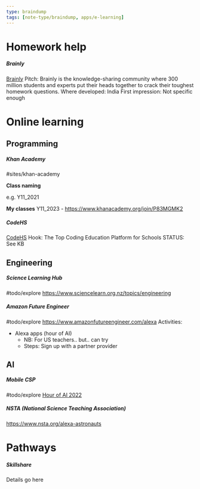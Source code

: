 ```yaml
---
type: braindump
tags: [note-type/braindump, apps/e-learning]
---
```


# Homework help

##### Brainly
[Brainly](https://brainly.in)
Pitch: Brainly is the knowledge-sharing community where 300 million students and experts put their heads together to crack their toughest homework questions.
Where developed: India
First impression: Not specific enough


# Online learning

## Programming

##### Khan Academy
#sites/khan-academy

**Class naming**

e.g. Y11_2021

**My classes**
Y11_2023 - https://www.khanacademy.org/join/P83MGMK2



##### CodeHS
[CodeHS](https://codehs.com/)
Hook: The Top Coding Education Platform for Schools
STATUS: See KB

## Engineering
##### Science Learning Hub
#todo/explore
https://www.sciencelearn.org.nz/topics/engineering

##### Amazon Future Engineer   
#todo/explore
https://www.amazonfutureengineer.com/alexa
Activities:
- Alexa apps (hour of AI) 
	- NB: For US teachers.. but.. can try
	- Steps: Sign up with a partner provider



## AI
##### Mobile CSP
#todo/explore
[Hour of AI 2022](https://mobile-csp.org/hourofai/)


##### NSTA (National Science Teaching Association)
https://www.nsta.org/alexa-astronauts


# Pathways

##### Skillshare

Details go here

